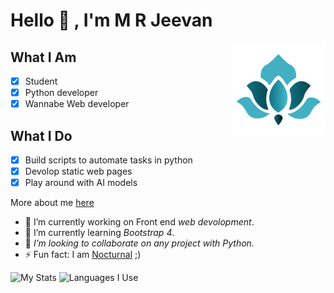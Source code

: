 

# Hello 👋 , I'm  M R Jeevan 




 <a href="https://mrjeevan.ml"><img align="right" src="https://raw.githubusercontent.com/mrjeevan/mrjeevan/master/logo.png" alt="My Logo" height="150px" width="150px"></a>
## What I Am ## 

- [x] Student 
- [x] Python developer
- [x] Wannabe Web developer

## What I Do ##

- [x] Build scripts to automate tasks in python 
- [x] Devolop static web pages
- [x] Play around with AI models

More about me [here](https://mrjeevan.ml)





- 🔭 I’m currently working on Front end *web devolopment*.
- 🌱 I’m currently learning *Bootstrap 4*.
- 🤔 *I’m looking to collaborate on any project with Python.* 
- ⚡ Fun fact: I am [Nocturnal](https://en.wikipedia.org/wiki/Nocturnality) ;)

![My Stats](https://github-readme-stats.vercel.app/api?username=mrjeevan&count_private=true&show_icons=true&theme=tokyonight)
![Languages I Use](https://github-readme-stats.vercel.app/api/top-langs/?username=mrjeevan&hide=makefile,perl&theme=tokyonight)
